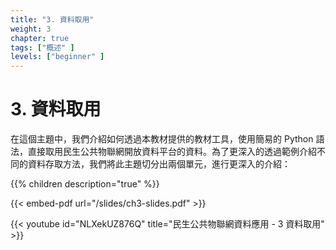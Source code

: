 ```yaml
---
title: "3. 資料取用"
weight: 3
chapter: true
tags: ["概述" ]
levels: ["beginner" ]
---
```


# 3. 資料取用

在這個主題中，我們介紹如何透過本教材提供的教材工具，使用簡易的 Python 語法，直接取用民生公共物聯網開放資料平台的資料。為了更深入的透過範例介紹不同的資料存取方法，我們將此主題切分出兩個單元，進行更深入的介紹：


{{% children description="true" %}}

{{< embed-pdf url="/slides/ch3-slides.pdf" >}}

  {{< youtube id="NLXekUZ876Q" title="民生公共物聯網資料應用 - 3 資料取用" >}}


